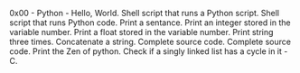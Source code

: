 0x00 - Python - Hello, World.
Shell script that runs a Python script.
Shell script that runs Python code.
Print a sentance.
Print an integer stored in the variable number.
Print a float stored in the variable number.
Print string three times.
Concatenate a string.
Complete source code.
Complete source code.
Print the Zen of python.
Check if a singly linked list has a cycle in it - C.
